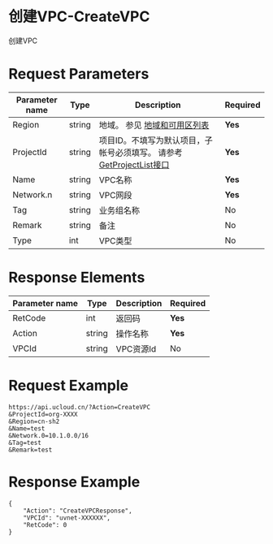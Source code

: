 # 创建VPC-CreateVPC

创建VPC

# Request Parameters
|Parameter name|Type|Description|Required|
|---|---|---|---|
|Region|string|地域。 参见 [地域和可用区列表](../summary/regionlist.html)|**Yes**|
|ProjectId|string|项目ID。不填写为默认项目，子帐号必须填写。 请参考[GetProjectList接口](../summary/get_project_list.html)|**Yes**|
|Name|string|VPC名称|**Yes**|
|Network.n|string|VPC网段|**Yes**|
|Tag|string|业务组名称|No|
|Remark|string|备注|No|
|Type|int|VPC类型|No|

# Response Elements
|Parameter name|Type|Description|Required|
|---|---|---|---|
|RetCode|int|返回码|**Yes**|
|Action|string|操作名称|**Yes**|
|VPCId|string|VPC资源Id|No|

# Request Example
```
https://api.ucloud.cn/?Action=CreateVPC
&ProjectId=org-XXXX
&Region=cn-sh2
&Name=test
&Network.0=10.1.0.0/16
&Tag=test
&Remark=test
```

# Response Example
```
{
    "Action": "CreateVPCResponse", 
    "VPCId": "uvnet-XXXXXX", 
    "RetCode": 0
}
```

